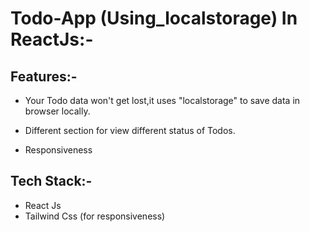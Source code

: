 # Todo-App (Using_localstorage) In ReactJs:-

## Features:-

- Your Todo data won't get lost,it uses "localstorage" to save data in browser locally.

- Different section for view different status of Todos.

- Responsiveness

## Tech Stack:-

- React Js
- Tailwind Css (for responsiveness)
